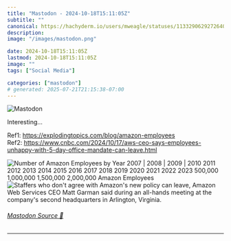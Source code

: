 ```yaml
---
title: "Mastodon - 2024-10-18T15:11:05Z"
subtitle: ""
canonical: https://hachyderm.io/users/mweagle/statuses/113329062927264014
description:
image: "/images/mastodon.png"

date: 2024-10-18T15:11:05Z
lastmod: 2024-10-18T15:11:05Z
image: ""
tags: ["Social Media"]

categories: ["mastodon"]
# generated: 2025-07-21T21:15:38-07:00
---
```

![Mastodon](/images/mastodon.png)

<p>Interesting…</p><p>Ref1: <a href="https://explodingtopics.com/blog/amazon-employees" target="_blank" rel="nofollow noopener noreferrer" translate="no"><span class="invisible">https://</span><span class="ellipsis">explodingtopics.com/blog/amazo</span><span class="invisible">n-employees</span></a><br />Ref2: <a href="https://www.cnbc.com/2024/10/17/aws-ceo-says-employees-unhappy-with-5-day-office-mandate-can-leave.html" target="_blank" rel="nofollow noopener noreferrer" translate="no"><span class="invisible">https://www.</span><span class="ellipsis">cnbc.com/2024/10/17/aws-ceo-sa</span><span class="invisible">ys-employees-unhappy-with-5-day-office-mandate-can-leave.html</span></a></p>

![Number of Amazon Employees by Year
2007 |
2008 |
2009 |
2010
2011
2012
2013
2014
2015
2016
2017
2018
2019
2020
2021
2022
2023
500,000
1,000,000
1,500,000
2,000,000
Amazon Employees](8f64c06fcaa43062.jpeg)
![Staffers who don't agree with Amazon's
new policy can leave, Amazon Web
Services CEO Matt Garman said during
an all-hands meeting at the company's
second headquarters in Arlington,
Virginia.](fe3c3c968ed42618.jpeg)

###### [Mastodon Source 🐘](https://hachyderm.io/@mweagle/113329062927264014)

___
